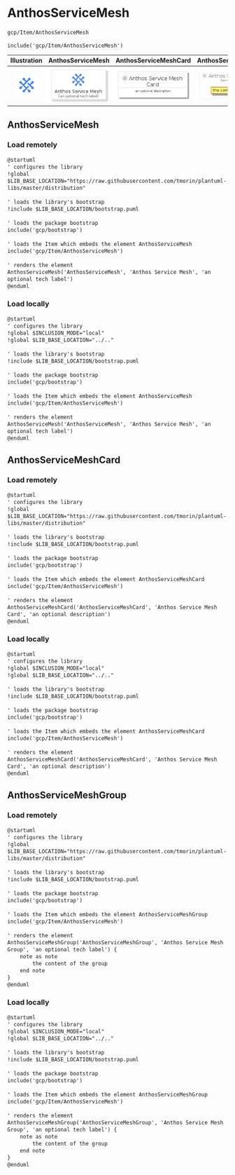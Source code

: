 # AnthosServiceMesh


```text
gcp/Item/AnthosServiceMesh
```

```text
include('gcp/Item/AnthosServiceMesh')
```



| Illustration | AnthosServiceMesh | AnthosServiceMeshCard | AnthosServiceMeshGroup |
| :---: | :---: | :---: | :---: |
| ![illustration for Illustration](../../gcp/Item/AnthosServiceMesh.png) | ![illustration for AnthosServiceMesh](../../gcp/Item/AnthosServiceMesh.Local.png) | ![illustration for AnthosServiceMeshCard](../../gcp/Item/AnthosServiceMeshCard.Local.png) | ![illustration for AnthosServiceMeshGroup](../../gcp/Item/AnthosServiceMeshGroup.Local.png) |




## AnthosServiceMesh

### Load remotely
```plantuml
@startuml
' configures the library
!global $LIB_BASE_LOCATION="https://raw.githubusercontent.com/tmorin/plantuml-libs/master/distribution"

' loads the library's bootstrap
!include $LIB_BASE_LOCATION/bootstrap.puml

' loads the package bootstrap
include('gcp/bootstrap')

' loads the Item which embeds the element AnthosServiceMesh
include('gcp/Item/AnthosServiceMesh')

' renders the element
AnthosServiceMesh('AnthosServiceMesh', 'Anthos Service Mesh', 'an optional tech label')
@enduml
```

### Load locally
```plantuml
@startuml
' configures the library
!global $INCLUSION_MODE="local"
!global $LIB_BASE_LOCATION="../.."

' loads the library's bootstrap
!include $LIB_BASE_LOCATION/bootstrap.puml

' loads the package bootstrap
include('gcp/bootstrap')

' loads the Item which embeds the element AnthosServiceMesh
include('gcp/Item/AnthosServiceMesh')

' renders the element
AnthosServiceMesh('AnthosServiceMesh', 'Anthos Service Mesh', 'an optional tech label')
@enduml
```

## AnthosServiceMeshCard

### Load remotely
```plantuml
@startuml
' configures the library
!global $LIB_BASE_LOCATION="https://raw.githubusercontent.com/tmorin/plantuml-libs/master/distribution"

' loads the library's bootstrap
!include $LIB_BASE_LOCATION/bootstrap.puml

' loads the package bootstrap
include('gcp/bootstrap')

' loads the Item which embeds the element AnthosServiceMeshCard
include('gcp/Item/AnthosServiceMesh')

' renders the element
AnthosServiceMeshCard('AnthosServiceMeshCard', 'Anthos Service Mesh Card', 'an optional description')
@enduml
```

### Load locally
```plantuml
@startuml
' configures the library
!global $INCLUSION_MODE="local"
!global $LIB_BASE_LOCATION="../.."

' loads the library's bootstrap
!include $LIB_BASE_LOCATION/bootstrap.puml

' loads the package bootstrap
include('gcp/bootstrap')

' loads the Item which embeds the element AnthosServiceMeshCard
include('gcp/Item/AnthosServiceMesh')

' renders the element
AnthosServiceMeshCard('AnthosServiceMeshCard', 'Anthos Service Mesh Card', 'an optional description')
@enduml
```

## AnthosServiceMeshGroup

### Load remotely
```plantuml
@startuml
' configures the library
!global $LIB_BASE_LOCATION="https://raw.githubusercontent.com/tmorin/plantuml-libs/master/distribution"

' loads the library's bootstrap
!include $LIB_BASE_LOCATION/bootstrap.puml

' loads the package bootstrap
include('gcp/bootstrap')

' loads the Item which embeds the element AnthosServiceMeshGroup
include('gcp/Item/AnthosServiceMesh')

' renders the element
AnthosServiceMeshGroup('AnthosServiceMeshGroup', 'Anthos Service Mesh Group', 'an optional tech label') {
    note as note
        the content of the group
    end note
}
@enduml
```

### Load locally
```plantuml
@startuml
' configures the library
!global $INCLUSION_MODE="local"
!global $LIB_BASE_LOCATION="../.."

' loads the library's bootstrap
!include $LIB_BASE_LOCATION/bootstrap.puml

' loads the package bootstrap
include('gcp/bootstrap')

' loads the Item which embeds the element AnthosServiceMeshGroup
include('gcp/Item/AnthosServiceMesh')

' renders the element
AnthosServiceMeshGroup('AnthosServiceMeshGroup', 'Anthos Service Mesh Group', 'an optional tech label') {
    note as note
        the content of the group
    end note
}
@enduml
```

